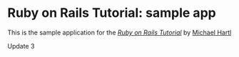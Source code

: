 # Ruby on Rails Tutorial: sample app

This is the sample application for
the [*Ruby on Rails Tutorial*](http://railstutorial.org/)
by [Michael Hartl](http://michaelhartl.com/)

Update 3
